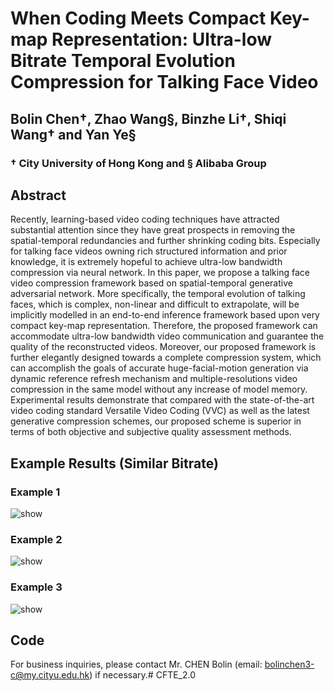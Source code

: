 # When Coding Meets Compact Key-map Representation: Ultra-low Bitrate Temporal Evolution Compression for Talking Face Video

## Bolin Chen&dagger;, Zhao Wang&sect;, Binzhe Li&dagger;, Shiqi Wang&dagger; and Yan Ye&sect;

### &dagger; City University of Hong Kong and &sect; Alibaba Group

## Abstract

Recently, learning-based video coding techniques have attracted substantial attention since they have great prospects in removing the spatial-temporal redundancies and further shrinking coding bits. Especially for talking face videos owning rich structured information and prior knowledge, it is extremely hopeful to achieve ultra-low bandwidth compression via neural network. In this paper, we propose a talking face video compression framework based on spatial-temporal generative adversarial network. More specifically, the temporal evolution of talking faces, which is complex, non-linear and difficult to extrapolate, will be implicitly modelled in an end-to-end inference framework based upon very compact key-map representation. Therefore, the proposed framework can accommodate ultra-low bandwidth video communication and guarantee the quality of the reconstructed videos. Moreover, our proposed framework is further elegantly designed towards a complete compression system, which can accomplish the goals of accurate huge-facial-motion generation via dynamic reference refresh mechanism and multiple-resolutions video compression in the same model without any increase of model memory. Experimental results demonstrate that compared with the state-of-the-art video coding standard Versatile Video Coding (VVC) as well as the latest generative compression schemes, our proposed scheme is superior in terms of both objective and subjective quality assessment methods.  

## Example Results (Similar Bitrate)

### Example 1

![show](https://github.com/Berlin0610/CFTE2.0/video/1.gif) 


### Example 2

![show](https://github.com/Berlin0610/CFTE2.0/video/2.gif) 


### Example 3

![show](https://github.com/Berlin0610/CFTE2.0/video/3.gif) 


## Code

For business inquiries, please contact Mr. CHEN Bolin (email: bolinchen3-c@my.cityu.edu.hk) if necessary.# CFTE_2.0
